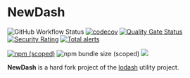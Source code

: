 # NewDash

![GitHub Workflow Status](https://img.shields.io/github/workflow/status/newdash/newdash/Github%20CI?label=Github%20CI)
[![codecov](https://codecov.io/gh/newdash/newdash/branch/master/graph/badge.svg)](https://codecov.io/gh/newdash/newdash)
[![Quality Gate Status](https://sonarcloud.io/api/project_badges/measure?project=newdash_newdash&metric=alert_status)](https://sonarcloud.io/dashboard?id=newdash_newdash)
[![Security Rating](https://sonarcloud.io/api/project_badges/measure?project=newdash_newdash&metric=security_rating)](https://sonarcloud.io/dashboard?id=newdash_newdash)
[![Total alerts](https://img.shields.io/lgtm/alerts/g/newdash/newdash.svg?logo=lgtm&logoWidth=18)](https://lgtm.com/projects/g/newdash/newdash/alerts/)

[![npm (scoped)](https://img.shields.io/npm/v/@newdash/newdash)](https://www.npmjs.com/package/@newdash/newdash)
![npm bundle size (scoped)](https://img.shields.io/bundlephobia/min/@newdash/newdash)
[![](https://data.jsdelivr.com/v1/package/npm/@newdash/newdash/badge)](https://www.jsdelivr.com/package/npm/@newdash/newdash)

**NewDash** is a hard fork project of the [lodash](https://github.com/lodash/lodash) utility project.
